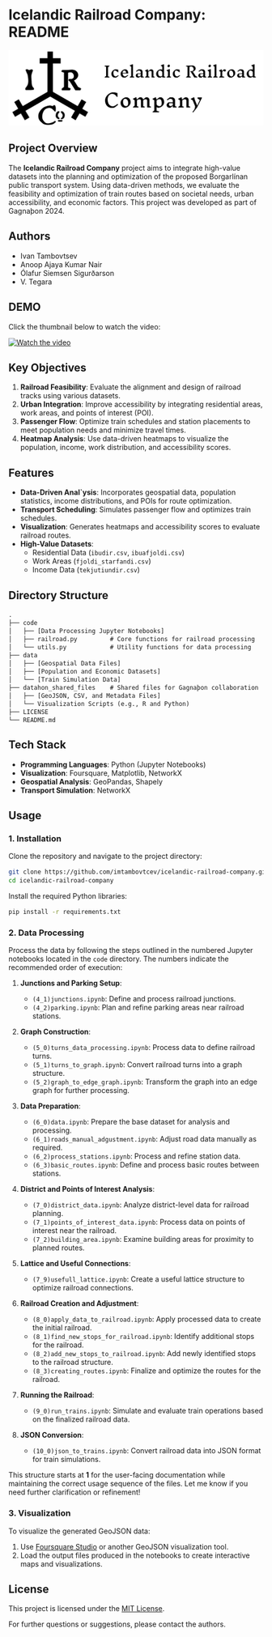 # Icelandic Railroad Company: README

![logo](image/README/logo.png)

## Project Overview

The **Icelandic Railroad Company** project aims to integrate high-value datasets into the planning and optimization of the proposed Borgarlínan public transport system. Using data-driven methods, we evaluate the feasibility and optimization of train routes based on societal needs, urban accessibility, and economic factors. This project was developed as part of Gagnaþon 2024.

## Authors
- Ivan Tambovtsev
- Anoop Ajaya Kumar Nair
- Ólafur Siemsen Sigurðarson
- V. Tegara

## DEMO

Click the thumbnail below to watch the video:

[![Watch the video](https://img.youtube.com/vi/IMCta2r0tjs/0.jpg)](https://youtu.be/IMCta2r0tjs)

## Key Objectives

1. **Railroad Feasibility**: Evaluate the alignment and design of railroad tracks using various datasets.
2. **Urban Integration**: Improve accessibility by integrating residential areas, work areas, and points of interest (POI).
3. **Passenger Flow**: Optimize train schedules and station placements to meet population needs and minimize travel times.
4. **Heatmap Analysis**: Use data-driven heatmaps to visualize the population, income, work distribution, and accessibility scores.

## Features

- **Data-Driven Anal`ysis**: Incorporates geospatial data, population statistics, income distributions, and POIs for route optimization.
- **Transport Scheduling**: Simulates passenger flow and optimizes train schedules.
- **Visualization**: Generates heatmaps and accessibility scores to evaluate railroad routes.
- **High-Value Datasets**:
  - Residential Data (`ibudir.csv`, `ibuafjoldi.csv`)
  - Work Areas (`fjoldi_starfandi.csv`)
  - Income Data (`tekjutiundir.csv`)

## Directory Structure

```plaintext
.
├── code
│   ├── [Data Processing Jupyter Notebooks]
│   ├── railroad.py         # Core functions for railroad processing
│   └── utils.py            # Utility functions for data processing
├── data
│   ├── [Geospatial Data Files]
│   ├── [Population and Economic Datasets]
│   └── [Train Simulation Data]
├── datahon_shared_files    # Shared files for Gagnaþon collaboration
│   ├── [GeoJSON, CSV, and Metadata Files]
│   └── Visualization Scripts (e.g., R and Python)
├── LICENSE
└── README.md
```

## Tech Stack

- **Programming Languages**: Python (Jupyter Notebooks)
- **Visualization**: Foursquare, Matplotlib, NetworkX
- **Geospatial Analysis**: GeoPandas, Shapely
- **Transport Simulation**: NetworkX

## Usage

### 1. Installation

Clone the repository and navigate to the project directory:

```bash
git clone https://github.com/imtambovtcev/icelandic-railroad-company.git
cd icelandic-railroad-company
```

Install the required Python libraries:

```bash
pip install -r requirements.txt
```

### 2. Data Processing

Process the data by following the steps outlined in the numbered Jupyter notebooks located in the `code` directory. The numbers indicate the recommended order of execution:

1. **Junctions and Parking Setup**:
   - `(4_1)junctions.ipynb`: Define and process railroad junctions.
   - `(4_2)parking.ipynb`: Plan and refine parking areas near railroad stations.

2. **Graph Construction**:
   - `(5_0)turns_data_processing.ipynb`: Process data to define railroad turns.
   - `(5_1)turns_to_graph.ipynb`: Convert railroad turns into a graph structure.
   - `(5_2)graph_to_edge_graph.ipynb`: Transform the graph into an edge graph for further processing.

3. **Data Preparation**:
   - `(6_0)data.ipynb`: Prepare the base dataset for analysis and processing.
   - `(6_1)roads_manual_adgustment.ipynb`: Adjust road data manually as required.
   - `(6_2)process_stations.ipynb`: Process and refine station data.
   - `(6_3)basic_routes.ipynb`: Define and process basic routes between stations.

4. **District and Points of Interest Analysis**:
   - `(7_0)district_data.ipynb`: Analyze district-level data for railroad planning.
   - `(7_1)points_of_interest_data.ipynb`: Process data on points of interest near the railroad.
   - `(7_2)building_area.ipynb`: Examine building areas for proximity to planned routes.

5. **Lattice and Useful Connections**:
   - `(7_9)usefull_lattice.ipynb`: Create a useful lattice structure to optimize railroad connections.

6. **Railroad Creation and Adjustment**:
   - `(8_0)apply_data_to_railroad.ipynb`: Apply processed data to create the initial railroad.
   - `(8_1)find_new_stops_for_railroad.ipynb`: Identify additional stops for the railroad.
   - `(8_2)add_new_stops_to_railroad.ipynb`: Add newly identified stops to the railroad structure.
   - `(8_3)creating_routes.ipynb`: Finalize and optimize the routes for the railroad.

7. **Running the Railroad**:
   - `(9_0)run_trains.ipynb`: Simulate and evaluate train operations based on the finalized railroad data.

8. **JSON Conversion**:
   - `(10_0)json_to_trains.ipynb`: Convert railroad data into JSON format for train simulations.


This structure starts at **1** for the user-facing documentation while maintaining the correct usage sequence of the files. Let me know if you need further clarification or refinement!

### 3. Visualization

To visualize the generated GeoJSON data:
1. Use [Foursquare Studio](https://studio.foursquare.com) or another GeoJSON visualization tool.
2. Load the output files produced in the notebooks to create interactive maps and visualizations.


## License
This project is licensed under the [MIT License](LICENSE).

For further questions or suggestions, please contact the authors.